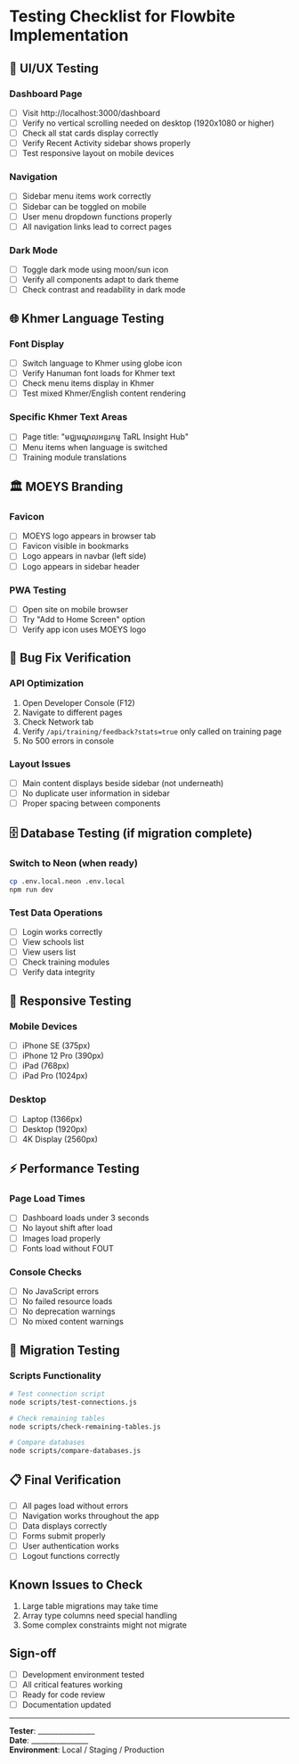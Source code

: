 # Testing Checklist for Flowbite Implementation

## 🎨 UI/UX Testing

### Dashboard Page
- [ ] Visit http://localhost:3000/dashboard
- [ ] Verify no vertical scrolling needed on desktop (1920x1080 or higher)
- [ ] Check all stat cards display correctly
- [ ] Verify Recent Activity sidebar shows properly
- [ ] Test responsive layout on mobile devices

### Navigation
- [ ] Sidebar menu items work correctly
- [ ] Sidebar can be toggled on mobile
- [ ] User menu dropdown functions properly
- [ ] All navigation links lead to correct pages

### Dark Mode
- [ ] Toggle dark mode using moon/sun icon
- [ ] Verify all components adapt to dark theme
- [ ] Check contrast and readability in dark mode

## 🌐 Khmer Language Testing

### Font Display
- [ ] Switch language to Khmer using globe icon
- [ ] Verify Hanuman font loads for Khmer text
- [ ] Check menu items display in Khmer
- [ ] Test mixed Khmer/English content rendering

### Specific Khmer Text Areas
- [ ] Page title: "មជ្ឈមណ្ឌលអន្តរកម្ម TaRL Insight Hub"
- [ ] Menu items when language is switched
- [ ] Training module translations

## 🏛️ MOEYS Branding

### Favicon
- [ ] MOEYS logo appears in browser tab
- [ ] Favicon visible in bookmarks
- [ ] Logo appears in navbar (left side)
- [ ] Logo appears in sidebar header

### PWA Testing
- [ ] Open site on mobile browser
- [ ] Try "Add to Home Screen" option
- [ ] Verify app icon uses MOEYS logo

## 🐛 Bug Fix Verification

### API Optimization
1. Open Developer Console (F12)
2. Navigate to different pages
3. Check Network tab
4. Verify `/api/training/feedback?stats=true` only called on training page
5. No 500 errors in console

### Layout Issues
- [ ] Main content displays beside sidebar (not underneath)
- [ ] No duplicate user information in sidebar
- [ ] Proper spacing between components

## 🗄️ Database Testing (if migration complete)

### Switch to Neon (when ready)
```bash
cp .env.local.neon .env.local
npm run dev
```

### Test Data Operations
- [ ] Login works correctly
- [ ] View schools list
- [ ] View users list
- [ ] Check training modules
- [ ] Verify data integrity

## 📱 Responsive Testing

### Mobile Devices
- [ ] iPhone SE (375px)
- [ ] iPhone 12 Pro (390px)
- [ ] iPad (768px)
- [ ] iPad Pro (1024px)

### Desktop
- [ ] Laptop (1366px)
- [ ] Desktop (1920px)
- [ ] 4K Display (2560px)

## ⚡ Performance Testing

### Page Load Times
- [ ] Dashboard loads under 3 seconds
- [ ] No layout shift after load
- [ ] Images load properly
- [ ] Fonts load without FOUT

### Console Checks
- [ ] No JavaScript errors
- [ ] No failed resource loads
- [ ] No deprecation warnings
- [ ] No mixed content warnings

## 🔄 Migration Testing

### Scripts Functionality
```bash
# Test connection script
node scripts/test-connections.js

# Check remaining tables
node scripts/check-remaining-tables.js

# Compare databases
node scripts/compare-databases.js
```

## 📋 Final Verification

- [ ] All pages load without errors
- [ ] Navigation works throughout the app
- [ ] Data displays correctly
- [ ] Forms submit properly
- [ ] User authentication works
- [ ] Logout functions correctly

## Known Issues to Check
1. Large table migrations may take time
2. Array type columns need special handling
3. Some complex constraints might not migrate

## Sign-off
- [ ] Development environment tested
- [ ] All critical features working
- [ ] Ready for code review
- [ ] Documentation updated

---

**Tester**: ________________  
**Date**: ________________  
**Environment**: Local / Staging / Production